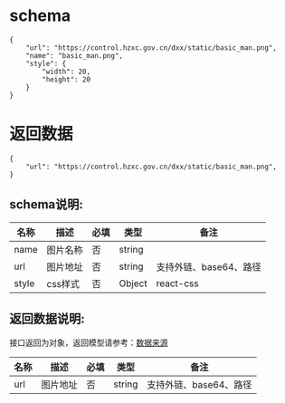 # schema
```
{
    "url": "https://control.hzxc.gov.cn/dxx/static/basic_man.png",
    "name": "basic_man.png",
    "style": {
        "width": 20,
        "height": 20
    }
}

```
# 返回数据
```
{
    "url": "https://control.hzxc.gov.cn/dxx/static/basic_man.png",
}
```

## schema说明:
| 名称 | 描述 | 必填 | 类型 | 备注 |
|--|--|--|--|--|
| name | 图片名称 | 否 | string |  |
| url | 图片地址 | 否 | string | 支持外链、base64、路径 |
| style | css样式 | 否 | Object | react-css |

## 返回数据说明:
接口返回为对象，返回模型请参考：[数据来源](/数据来源.md)

| 名称 | 描述 | 必填 | 类型 | 备注 |
|--|--|--|--|--|
| url | 图片地址 | 否 | string | 支持外链、base64、路径 |